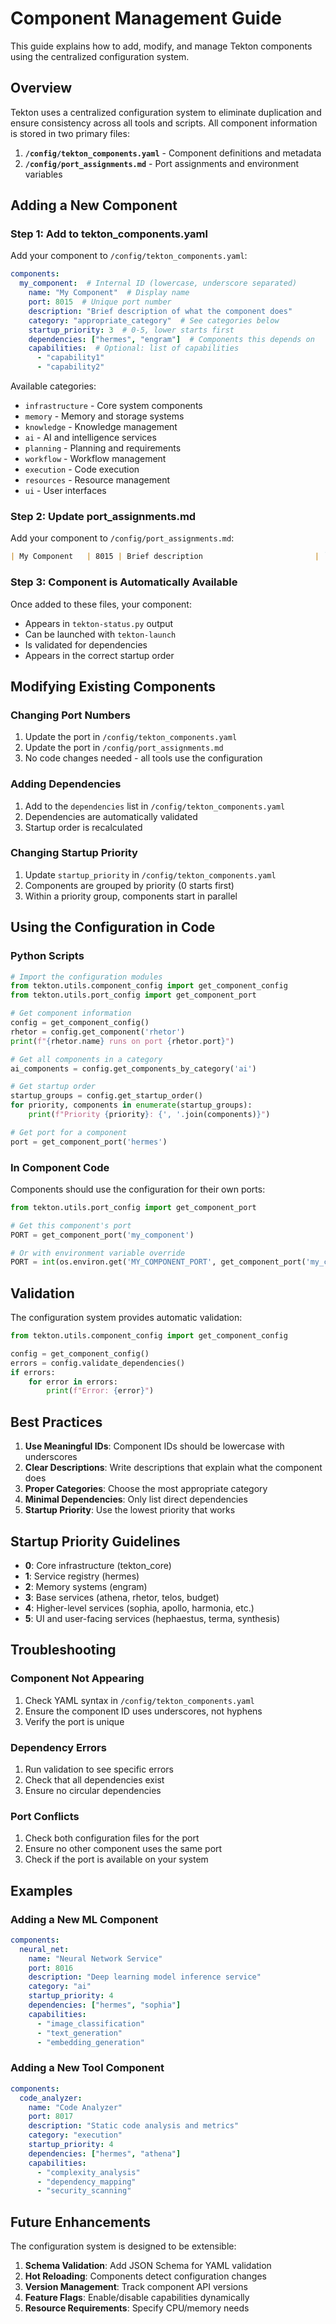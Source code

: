 # Component Management Guide

This guide explains how to add, modify, and manage Tekton components using the centralized configuration system.

## Overview

Tekton uses a centralized configuration system to eliminate duplication and ensure consistency across all tools and scripts. All component information is stored in two primary files:

1. **`/config/tekton_components.yaml`** - Component definitions and metadata
2. **`/config/port_assignments.md`** - Port assignments and environment variables

## Adding a New Component

### Step 1: Add to tekton_components.yaml

Add your component to `/config/tekton_components.yaml`:

```yaml
components:
  my_component:  # Internal ID (lowercase, underscore separated)
    name: "My Component"  # Display name
    port: 8015  # Unique port number
    description: "Brief description of what the component does"
    category: "appropriate_category"  # See categories below
    startup_priority: 3  # 0-5, lower starts first
    dependencies: ["hermes", "engram"]  # Components this depends on
    capabilities:  # Optional: list of capabilities
      - "capability1"
      - "capability2"
```

Available categories:
- `infrastructure` - Core system components
- `memory` - Memory and storage systems
- `knowledge` - Knowledge management
- `ai` - AI and intelligence services
- `planning` - Planning and requirements
- `workflow` - Workflow management
- `execution` - Code execution
- `resources` - Resource management
- `ui` - User interfaces

### Step 2: Update port_assignments.md

Add your component to `/config/port_assignments.md`:

```markdown
| My Component   | 8015 | Brief description                         | `MY_COMPONENT_PORT`    |
```

### Step 3: Component is Automatically Available

Once added to these files, your component:
- Appears in `tekton-status.py` output
- Can be launched with `tekton-launch`
- Is validated for dependencies
- Appears in the correct startup order

## Modifying Existing Components

### Changing Port Numbers

1. Update the port in `/config/tekton_components.yaml`
2. Update the port in `/config/port_assignments.md`
3. No code changes needed - all tools use the configuration

### Adding Dependencies

1. Add to the `dependencies` list in `/config/tekton_components.yaml`
2. Dependencies are automatically validated
3. Startup order is recalculated

### Changing Startup Priority

1. Update `startup_priority` in `/config/tekton_components.yaml`
2. Components are grouped by priority (0 starts first)
3. Within a priority group, components start in parallel

## Using the Configuration in Code

### Python Scripts

```python
# Import the configuration modules
from tekton.utils.component_config import get_component_config
from tekton.utils.port_config import get_component_port

# Get component information
config = get_component_config()
rhetor = config.get_component('rhetor')
print(f"{rhetor.name} runs on port {rhetor.port}")

# Get all components in a category
ai_components = config.get_components_by_category('ai')

# Get startup order
startup_groups = config.get_startup_order()
for priority, components in enumerate(startup_groups):
    print(f"Priority {priority}: {', '.join(components)}")

# Get port for a component
port = get_component_port('hermes')
```

### In Component Code

Components should use the configuration for their own ports:

```python
from tekton.utils.port_config import get_component_port

# Get this component's port
PORT = get_component_port('my_component')

# Or with environment variable override
PORT = int(os.environ.get('MY_COMPONENT_PORT', get_component_port('my_component')))
```

## Validation

The configuration system provides automatic validation:

```python
from tekton.utils.component_config import get_component_config

config = get_component_config()
errors = config.validate_dependencies()
if errors:
    for error in errors:
        print(f"Error: {error}")
```

## Best Practices

1. **Use Meaningful IDs**: Component IDs should be lowercase with underscores
2. **Clear Descriptions**: Write descriptions that explain what the component does
3. **Proper Categories**: Choose the most appropriate category
4. **Minimal Dependencies**: Only list direct dependencies
5. **Startup Priority**: Use the lowest priority that works

## Startup Priority Guidelines

- **0**: Core infrastructure (tekton_core)
- **1**: Service registry (hermes)
- **2**: Memory systems (engram)
- **3**: Base services (athena, rhetor, telos, budget)
- **4**: Higher-level services (sophia, apollo, harmonia, etc.)
- **5**: UI and user-facing services (hephaestus, terma, synthesis)

## Troubleshooting

### Component Not Appearing

1. Check YAML syntax in `/config/tekton_components.yaml`
2. Ensure the component ID uses underscores, not hyphens
3. Verify the port is unique

### Dependency Errors

1. Run validation to see specific errors
2. Check that all dependencies exist
3. Ensure no circular dependencies

### Port Conflicts

1. Check both configuration files for the port
2. Ensure no other component uses the same port
3. Check if the port is available on your system

## Examples

### Adding a New ML Component

```yaml
components:
  neural_net:
    name: "Neural Network Service"
    port: 8016
    description: "Deep learning model inference service"
    category: "ai"
    startup_priority: 4
    dependencies: ["hermes", "sophia"]
    capabilities:
      - "image_classification"
      - "text_generation"
      - "embedding_generation"
```

### Adding a New Tool Component

```yaml
components:
  code_analyzer:
    name: "Code Analyzer"
    port: 8017
    description: "Static code analysis and metrics"
    category: "execution"
    startup_priority: 4
    dependencies: ["hermes", "athena"]
    capabilities:
      - "complexity_analysis"
      - "dependency_mapping"
      - "security_scanning"
```

## Future Enhancements

The configuration system is designed to be extensible:

1. **Schema Validation**: Add JSON Schema for YAML validation
2. **Hot Reloading**: Components detect configuration changes
3. **Version Management**: Track component API versions
4. **Feature Flags**: Enable/disable capabilities dynamically
5. **Resource Requirements**: Specify CPU/memory needs
